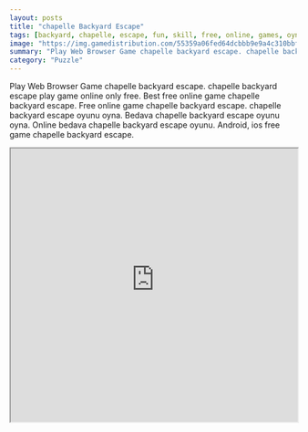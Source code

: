 ```yaml
---
layout: posts
title: "chapelle Backyard Escape"
tags: [backyard, chapelle, escape, fun, skill, free, online, games, oyna, game, free, games, play, play, games]
image: "https://img.gamedistribution.com/55359a06fed64dcbbb9e9a4c310bbf4b.jpg"
summary: "Play Web Browser Game chapelle backyard escape. chapelle backyard escape play game online only free. Best free online game chapelle backyard escape. Free online game chapelle backyard escape. chapelle backyard escape oyunu oyna. Bedava chapelle backyard escape oyunu oyna. Online bedava chapelle backyard escape oyunu. Android, ios free game chapelle backyard escape."
category: "Puzzle"
---
```


Play Web Browser Game chapelle backyard escape. chapelle backyard escape play game online only free. Best free online game chapelle backyard escape. Free online game chapelle backyard escape. chapelle backyard escape oyunu oyna. Bedava chapelle backyard escape oyunu oyna. Online bedava chapelle backyard escape oyunu. Android, ios free game chapelle backyard escape.

<iframe width="100%" height="480px;" src="https://flash.gamedistribution.com?game=55359a06fed64dcbbb9e9a4c310bbf4b"></iframe>